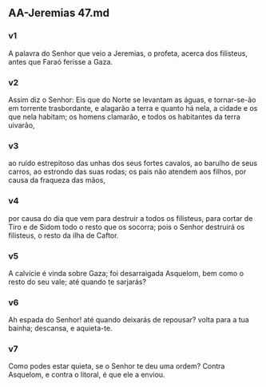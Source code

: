 ## AA-Jeremias 47.md
### v1
 A palavra do Senhor que veio a Jeremias, o profeta, acerca dos filisteus, antes que Faraó ferisse a Gaza.
### v2
 Assim diz o Senhor: Eis que do Norte se levantam as águas, e tornar-se-ão em torrente trasbordante, e alagarão a terra e quanto há nela, a cidade e os que nela habitam; os homens clamarão, e todos os habitantes da terra uivarão,
### v3
 ao ruído estrepitoso das unhas dos seus fortes cavalos, ao barulho de seus carros, ao estrondo das suas rodas; os pais não atendem aos filhos, por causa da fraqueza das mãos,
### v4
 por causa do dia que vem para destruir a todos os filisteus, para cortar de Tiro e de Sidom todo o resto que os socorra; pois o Senhor destruirá os filisteus, o resto da ilha de Caftor.
### v5
 A calvície é vinda sobre Gaza; foi desarraigada Asquelom, bem como o resto do seu vale; até quando te sarjarás?
### v6
 Ah espada do Senhor! até quando deixarás de repousar? volta para a tua bainha; descansa, e aquieta-te.
### v7
 Como podes estar quieta, se o Senhor te deu uma ordem? Contra Asquelom, e contra o litoral, é que ele a enviou.
